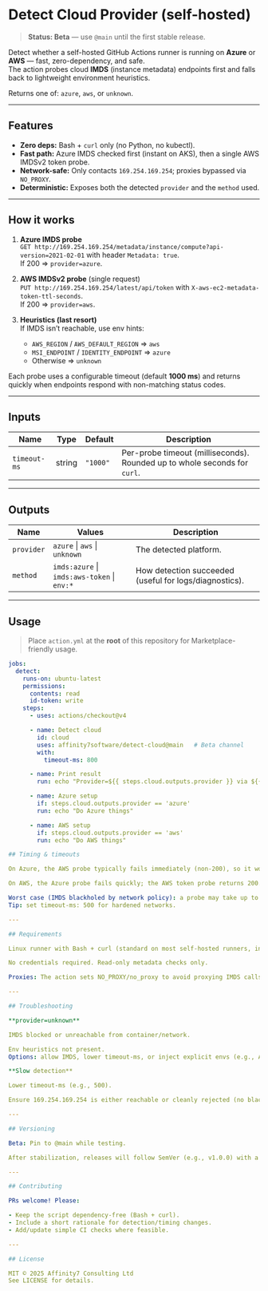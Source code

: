 # Detect Cloud Provider (self-hosted)

> **Status: Beta** — use `@main` until the first stable release.

Detect whether a self-hosted GitHub Actions runner is running on **Azure** or **AWS** — fast, zero-dependency, and safe.  
The action probes cloud **IMDS** (instance metadata) endpoints first and falls back to lightweight environment heuristics.

Returns one of: `azure`, `aws`, or `unknown`.

---

## Features

- **Zero deps:** Bash + `curl` only (no Python, no kubectl).
- **Fast path:** Azure IMDS checked first (instant on AKS), then a single AWS IMDSv2 token probe.
- **Network-safe:** Only contacts `169.254.169.254`; proxies bypassed via `NO_PROXY`.
- **Deterministic:** Exposes both the detected `provider` and the `method` used.

---

## How it works

1. **Azure IMDS probe**  
   `GET http://169.254.169.254/metadata/instance/compute?api-version=2021-02-01` with header `Metadata: true`.  
   If 200 ⇒ `provider=azure`.

2. **AWS IMDSv2 probe** (single request)  
   `PUT http://169.254.169.254/latest/api/token` with `X-aws-ec2-metadata-token-ttl-seconds`.  
   If 200 ⇒ `provider=aws`.

3. **Heuristics (last resort)**  
   If IMDS isn’t reachable, use env hints:
   - `AWS_REGION` / `AWS_DEFAULT_REGION` ⇒ `aws`
   - `MSI_ENDPOINT` / `IDENTITY_ENDPOINT` ⇒ `azure`
   - Otherwise ⇒ `unknown`

Each probe uses a configurable timeout (default **1000 ms**) and returns quickly when endpoints respond with non-matching status codes.

---

## Inputs

| Name         | Type   | Default | Description                                                                 |
|--------------|--------|---------|-----------------------------------------------------------------------------|
| `timeout-ms` | string | `"1000"`| Per-probe timeout (milliseconds). Rounded up to whole seconds for `curl`.  |

---

## Outputs

| Name       | Values                                        | Description                                             |
|------------|-----------------------------------------------|---------------------------------------------------------|
| `provider` | `azure` \| `aws` \| `unknown`                 | The detected platform.                                  |
| `method`   | `imds:azure` \| `imds:aws-token` \| `env:*`   | How detection succeeded (useful for logs/diagnostics).  |

---

## Usage

> Place `action.yml` at the **root** of this repository for Marketplace-friendly usage.

```yaml
jobs:
  detect:
    runs-on: ubuntu-latest
    permissions:
      contents: read
      id-token: write
    steps:
      - uses: actions/checkout@v4

      - name: Detect cloud
        id: cloud
        uses: affinity7software/detect-cloud@main   # Beta channel
        with:
          timeout-ms: 800

      - name: Print result
        run: echo "Provider=${{ steps.cloud.outputs.provider }} via ${{ steps.cloud.outputs.method }}"

      - name: Azure setup
        if: steps.cloud.outputs.provider == 'azure'
        run: echo "Do Azure things"

      - name: AWS setup
        if: steps.cloud.outputs.provider == 'aws'
        run: echo "Do AWS things"

## Timing & timeouts

On Azure, the AWS probe typically fails immediately (non-200), so it won’t sit on the full timeout.

On AWS, the Azure probe fails quickly; the AWS token probe returns 200.

Worst case (IMDS blackholed by network policy): a probe may take up to timeout-ms.  
Tip: set timeout-ms: 500 for hardened networks.

---

## Requirements

Linux runner with Bash + curl (standard on most self-hosted runners, including ARC).

No credentials required. Read-only metadata checks only.

Proxies: The action sets NO_PROXY/no_proxy to avoid proxying IMDS calls.

---

## Troubleshooting

**provider=unknown**

IMDS blocked or unreachable from container/network.

Env heuristics not present.  
Options: allow IMDS, lower timeout-ms, or inject explicit envs (e.g., AWS_REGION or MSI_ENDPOINT) if acceptable.

**Slow detection**

Lower timeout-ms (e.g., 500).

Ensure 169.254.169.254 is either reachable or cleanly rejected (no blackhole).

---

## Versioning

Beta: Pin to @main while testing.

After stabilization, releases will follow SemVer (e.g., v1.0.0) with a floating major tag v1.

---

## Contributing

PRs welcome! Please:

- Keep the script dependency-free (Bash + curl).
- Include a short rationale for detection/timing changes.
- Add/update simple CI checks where feasible.

---

## License

MIT © 2025 Affinity7 Consulting Ltd  
See LICENSE for details.

